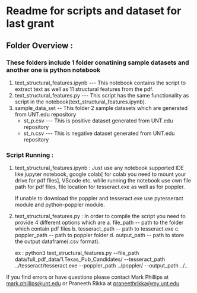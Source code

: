 # Readme for scripts and dataset for last grant

## Folder Overview :

### These folders include 1 folder conatining sample datasets and another one is python notebook

1. text_structural_features.ipynb --- This notebook contains the script to extract text as well as 11 structural features from the pdf.
2. text_structural_features.py --- This script has the same functionality as script in the notebook(text_structural_features.ipynb).
3. sample_data_set -- This folder 2 sample datasets which are generated from UNT.edu repository
	- st_p.csv --- This is positive dataset generated from UNT.edu repository
	- st_n.csv --- This is negative dataset generated from UNT.edu repository


### Script Running :

1. text_structural_features.ipynb :
	Just use any notebook supported IDE like jupyter notebook, google colab[ for colab you need to mount your drive for pdf files], VScode etc.
	while running the notebook use own file path for pdf files, file location for tesseract.exe as well as for poppler.

	If unable to download the poppler and tesseract.exe use pytesseract module and python-poppler module.

2. text_structural_features.py : 
	In order to compile the script you need to provide 4 different options which are
	a. file_path -- path to the folder which contain pdf files
	b. tesseract_path -- path to tesseract.exe
	c. poppler_path -- path to poppler folder
	d. output_path -- path to store the output dataframe(.csv format).

	ex : python3 text_structural_features.py --file_path data/full_pdf_data/1.Texas_Pub_Candidates/ --tesseract_path ../tesseract/tesseract.exe --poppler_path ../poppler/ --output_path ../..



If you find errors or have questions please contact
Mark Phillips at mark.phillips@unt.edu or Praneeth Rikka at praneethrikka@my.unt.edu


